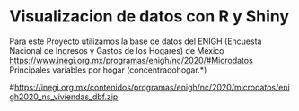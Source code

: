 # Visualizacion de datos con R y Shiny

Para este Proyecto utilizamos la base de datos del ENIGH (Encuesta Nacional de Ingresos y Gastos de los Hogares) de México 
https://www.inegi.org.mx/programas/enigh/nc/2020/#Microdatos
Principales variables por hogar (concentradohogar.*)

#https://inegi.org.mx/contenidos/programas/enigh/nc/2020/microdatos/enigh2020_ns_viviendas_dbf.zip

 
